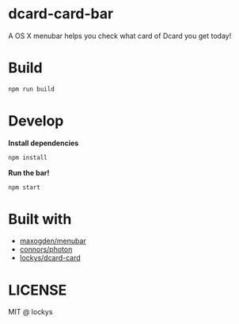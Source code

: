dcard-card-bar
==
A OS X menubar helps you check what card of Dcard you get today!
# Build

```sh
npm run build
```

# Develop

**Install dependencies**
```sh
npm install
```

**Run the bar!**
```sh
npm start
```

# Built with

- [maxogden/menubar](https://github.com/maxogden/menubar)
- [connors/photon](https://github.com/connors/photon)
- [lockys/dcard-card](https://github.com/lockys/dcard-card)

# LICENSE
MIT @ lockys
